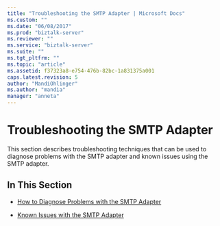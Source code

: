 ```yaml
---
title: "Troubleshooting the SMTP Adapter | Microsoft Docs"
ms.custom: ""
ms.date: "06/08/2017"
ms.prod: "biztalk-server"
ms.reviewer: ""
ms.service: "biztalk-server"
ms.suite: ""
ms.tgt_pltfrm: ""
ms.topic: "article"
ms.assetid: f37323a8-e754-476b-82bc-1a831375a001
caps.latest.revision: 5
author: "MandiOhlinger"
ms.author: "mandia"
manager: "anneta"
---
```

# Troubleshooting the SMTP Adapter
This section describes troubleshooting techniques that can be used to diagnose problems with the SMTP adapter and known issues using the SMTP adapter.  
  
## In This Section  
  
-   [How to Diagnose Problems with the SMTP Adapter](../core/how-to-diagnose-problems-with-the-smtp-adapter.md)  
  
-   [Known Issues with the SMTP Adapter](../core/known-issues-with-the-smtp-adapter.md)